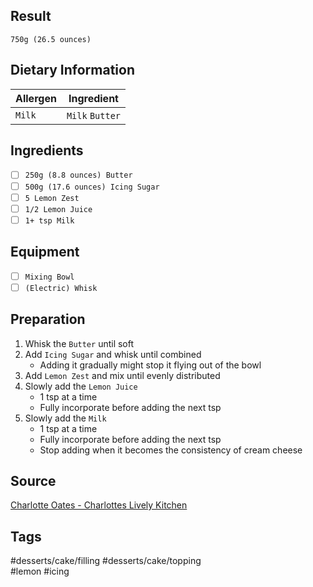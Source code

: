 ## Result
`750g (26.5 ounces)`

## Dietary Information
| Allergen | Ingredient |
| -------- | ------ |
| `Milk`   | `Milk` `Butter` |

## Ingredients
- [ ] `250g (8.8 ounces) Butter`
- [ ] `500g (17.6 ounces) Icing Sugar`
- [ ] `5 Lemon Zest`
- [ ] `1/2 Lemon Juice`
- [ ] `1+ tsp Milk`

## Equipment
- [ ] `Mixing Bowl`
- [ ] `(Electric) Whisk`

## Preparation
1. Whisk the `Butter` until soft
2. Add `Icing Sugar` and whisk until combined
   - Adding it gradually might stop it flying out of the bowl
3. Add `Lemon Zest` and mix until evenly distributed
4. Slowly add the `Lemon Juice`
   - 1 tsp at a time
   - Fully incorporate before adding the next tsp
5. Slowly add the `Milk`
   - 1 tsp at a time
   - Fully incorporate before adding the next tsp
   - Stop adding when it becomes the consistency of cream cheese

## Source
[Charlotte Oates - Charlottes Lively Kitchen](https://charlotteslivelykitchen.com/lemon-buttercream/)

## Tags
#desserts/cake/filling #desserts/cake/topping<br>
#lemon #icing
